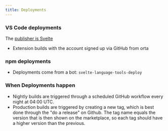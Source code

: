 ```yaml
---
title: Deployments
---
```


### VS Code deployments

The [publisher is Svelte](https://marketplace.visualstudio.com/manage/publishers/svelte)

-   Extension builds with the account signed up via GitHub from orta

### npm deployments

-   Deployments come from a bot: `svelte-language-tools-deploy`

### When Deployments happen

-   Nightly builds are triggered through a scheduled GitHub workflow every night at 04:00 UTC.
-   Production builds are triggered by creating a new tag, which is best done through the "do a release" on Github. The tag name equals the version that is then shown on the marketplace, so each tag should have a higher version than the previous.
